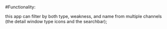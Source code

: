 #Functionality:

this app can filter by both type, weakness, and name from multiple channels (the detail window type icons and the searchbar);
